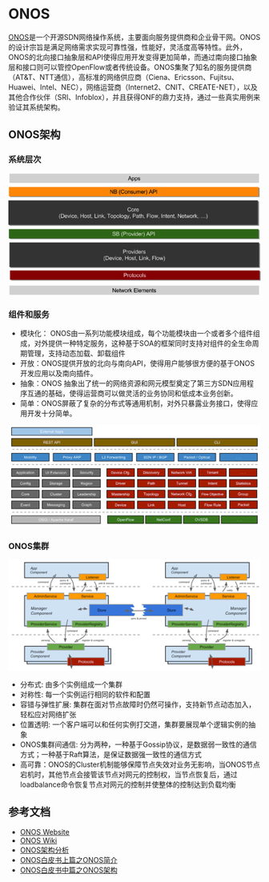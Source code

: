 # ONOS

[ONOS](http://onosproject.org/)是一个开源SDN网络操作系统，主要面向服务提供商和企业骨干网。ONOS的设计宗旨是满足网络需求实现可靠性强，性能好，灵活度高等特性。此外，ONOS的北向接口抽象层和API使得应用开发变得更加简单，而通过南向接口抽象层和接口则可以管控OpenFlow或者传统设备。ONOS集聚了知名的服务提供商（AT&T、NTT通信），高标准的网络供应商（Ciena、Ericsson、Fujitsu、Huawei、Intel、NEC），网络运营商（Internet2、CNIT、CREATE-NET），以及其他合作伙伴（SRI、Infoblox），并且获得ONF的鼎力支持，通过一些真实用例来验证其系统架构。

## ONOS架构

### 系统层次

![onos layers](../images/onos.png)

### 组件和服务

- 模块化： ONOS由一系列功能模块组成，每个功能模块由一个或者多个组件组成，对外提供一种特定服务，这种基于SOA的框架同时支持对组件的全生命周期管理，支持动态加载、卸载组件
- 开放：ONOS提供开放的北向与南向API，使得用户能够很方便的基于ONOS开发应用以及南向插件。
- 抽象：ONOS 抽象出了统一的网络资源和网元模型奠定了第三方SDN应用程序互通的基础，使得运营商可以做灵活的业务协同和低成本业务创新。
- 简单：ONOS屏蔽了复杂的分布式等通用机制，对外只暴露业务接口，使得应用开发十分简单。

![onos module](../images/onos-subsystem.png)

### ONOS集群

![onos communication](../images/onos-communication.png)

- 分布式: 由多个实例组成一个集群
- 对称性: 每一个实例运行相同的软件和配置
- 容错与弹性扩展: 集群在面对节点故障时仍然可操作，支持新节点动态加入，轻松应对网络扩张
- 位置透明: 一个客户端可以和任何实例打交道，集群要展现单个逻辑实例的抽象
- ONOS集群间通信: 分为两种，一种基于Gossip协议，是数据弱一致性的通信方式；一种基于Raft算法，是保证数据强一致性的通信方式
- 高可靠：ONOS的Cluster机制能够保障节点失效对业务无影响，当ONOS节点宕机时，其他节点会接管该节点对网元的控制权，当节点恢复后，通过loadbalance命令恢复节点对网元的控制并使整体的控制达到负载均衡

## 参考文档

- [ONOS Website](http://onosproject.org/)
- [ONOS Wiki](https://wiki.onosproject.org)
- [ONOS架构分析](http://developer.huawei.com/ict/cn/site-sdn-onos/article/onos-paradigm)
- [ONOS白皮书上篇之ONOS简介](http://www.sdnlab.com/6371.html)
- [ONOS白皮书中篇之ONOS架构](http://www.sdnlab.com/6800.html)
